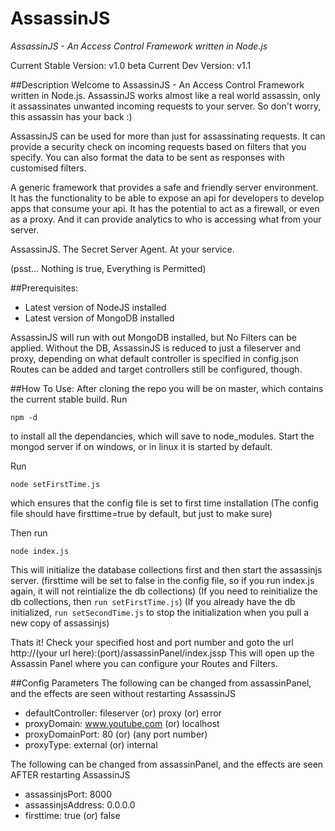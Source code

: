 AssassinJS
==========

*AssassinJS - An Access Control Framework written in Node.js*

Current Stable Version: v1.0 beta
Current Dev Version: v1.1

##Description
Welcome to AssassinJS - An Access Control Framework written in Node.js. AssassinJS works almost like a real world assassin, only it assassinates unwanted incoming requests to your server. So don't worry, this assassin has your back :)

AssassinJS can be used for more than just for assassinating requests. It can provide a security check on incoming requests based on filters that you specify. You can also format the data to be sent as responses with customised filters.

A generic framework that provides a safe and friendly server environment. It has the functionality to be able to expose an api for developers to develop apps that consume your api. It has the potential to act as a firewall, or even as a proxy. And it can provide analytics to who is accessing what from your server.

AssassinJS. The Secret Server Agent. At your service.

(psst... Nothing is true, Everything is Permitted)


##Prerequisites:
* Latest version of NodeJS installed
* Latest version of MongoDB installed

AssassinJS will run with out MongoDB installed, but No Filters can be applied. Without the DB, AssassinJS is reduced to just a fileserver and proxy, depending on what default controller is specified in config.json
Routes can be added and target controllers still be configured, though.

##How To Use:
After cloning the repo you will be on master, which contains the current stable build.
Run

	npm -d
	
to install all the dependancies, which will save to node_modules.
Start the mongod server if on windows, or in linux it is started by default.

Run 

	node setFirstTime.js

which ensures that the config file is set to first time installation
(The config file should have firsttime=true by default, but just to make sure)

Then run 

	node index.js

This will initialize the database collections first and then start the assassinjs server.
(firsttime will be set to false in the config file, so if you run index.js again, it will not reintialize the db collections)
(If you need to reinitialize the db collections, then ```run setFirstTime.js```)
(If you already have the db initialized, ```run setSecondTime.js``` to stop the initialization when you pull a new copy of assassinjs)

Thats it! Check your specified host and port number and goto the url
http://(your url here):(port)/assassinPanel/index.jssp
This will open up the Assassin Panel where you can configure your Routes and Filters.

##Config Parameters
The following can be changed from assassinPanel, and the effects are seen without restarting AssassinJS

* defaultController: fileserver (or) proxy (or) error
* proxyDomain: www.youtube.com (or) localhost
* proxyDomainPort: 80 (or) (any port number)
* proxyType: external (or) internal

The following can be changed from assassinPanel, and the effects are seen AFTER restarting AssassinJS

* assassinjsPort:	8000
* assassinjsAddress:	0.0.0.0
* firsttime:	true (or) false